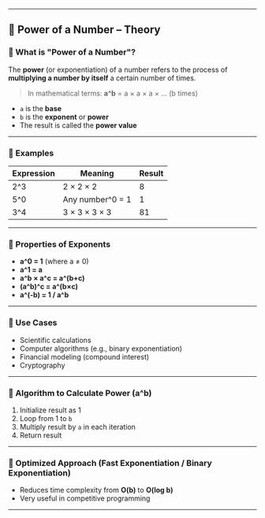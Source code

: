 
---

## 🔢 Power of a Number – Theory

### 🔹 What is "Power of a Number"?

The **power** (or exponentiation) of a number refers to the process of **multiplying a number by itself** a certain number of times.

> In mathematical terms:
> **a^b** = a × a × a × ... (b times)

* `a` is the **base**
* `b` is the **exponent** or **power**
* The result is called the **power value**

---

### 🔸 Examples

| Expression | Meaning          | Result |
| ---------- | ---------------- | ------ |
| 2^3        | 2 × 2 × 2        | 8      |
| 5^0        | Any number^0 = 1 | 1      |
| 3^4        | 3 × 3 × 3 × 3    | 81     |

---

### 🔹 Properties of Exponents

* **a^0 = 1** (where a ≠ 0)
* **a^1 = a**
* **a^b × a^c = a^(b+c)**
* **(a^b)^c = a^(b×c)**
* **a^(-b) = 1 / a^b**

---

### 🔸 Use Cases

* Scientific calculations
* Computer algorithms (e.g., binary exponentiation)
* Financial modeling (compound interest)
* Cryptography

---

### 🔹 Algorithm to Calculate Power (a^b)

1. Initialize result as 1
2. Loop from 1 to `b`
3. Multiply result by `a` in each iteration
4. Return result

---

### 📌 Optimized Approach (Fast Exponentiation / Binary Exponentiation)

* Reduces time complexity from **O(b)** to **O(log b)**
* Very useful in competitive programming

---
